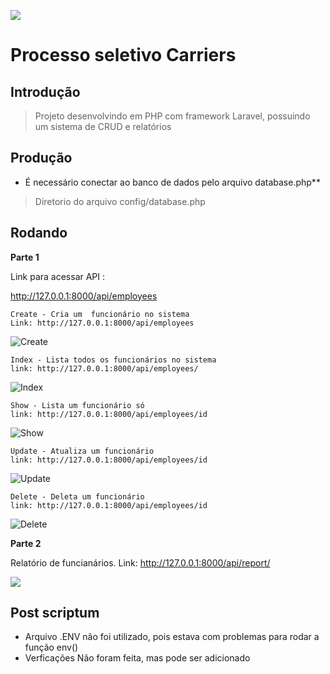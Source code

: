 ![](https://www.carriers.com.br/site/img/logos/logo.png)

# Processo seletivo Carriers 

## Introdução 

> Projeto desenvolvindo em PHP com framework Laravel, possuindo um sistema de CRUD e relatórios 

## Produção 

* É necessário  conectar ao banco de dados pelo arquivo database.php**
> Diretorio do arquivo config/database.php

## Rodando

**Parte 1**

Link para acessar API :

http://127.0.0.1:8000/api/employees

```
Create - Cria um  funcionário no sistema
Link: http://127.0.0.1:8000/api/employees
```
![Create](https://uploaddeimagens.com.br/images/002/703/515/full/crud.png?1591966270)

```
Index - Lista todos os funcionários no sistema
link: http://127.0.0.1:8000/api/employees/
```
![Index](https://uploaddeimagens.com.br/images/002/703/515/full/crud.png?1591966270)

```
Show - Lista um funcionário só 
link: http://127.0.0.1:8000/api/employees/id
```
![Show](https://uploaddeimagens.com.br/images/002/703/515/full/crud.png?1591966270)

```
Update - Atualiza um funcionário
link: http://127.0.0.1:8000/api/employees/id
```
![Update](https://uploaddeimagens.com.br/images/002/703/515/full/crud.png?1591966270)


```
Delete - Deleta um funcionário
link: http://127.0.0.1:8000/api/employees/id
```
![Delete](https://uploaddeimagens.com.br/images/002/703/515/full/crud.png?1591966270)



**Parte 2**

Relatório de funcianários.
Link: http://127.0.0.1:8000/api/report/

![](https://uploaddeimagens.com.br/images/002/703/570/full/report.png?1591969485)


## Post scriptum

* Arquivo .ENV não foi utilizado, pois estava com problemas para rodar a função env()
* Verficações Não foram feita, mas pode ser adicionado
